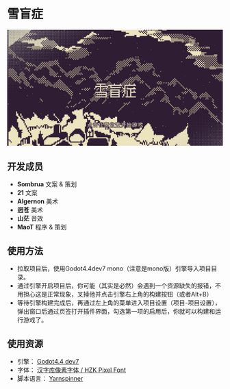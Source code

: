 ﻿# 雪盲症
![Snipaste_2025-01-19_19-20-53.png](mao/Snipaste_2025-01-19_19-20-53.png)

## 开发成员
* **Sombrua**  文案 & 策划
* **21**  文案
* **Algernon** 美术
* **迥苍** 美术
* **山茫** 音效
* **MaoT** 程序 & 策划

## 使用方法
* 拉取项目后，使用Godot4.4dev7 mono（注意是mono版）引擎导入项目目录。
* 通过引擎开启项目后，你可能（其实是必然）会遇到一个资源缺失的报错，不用担心这是正常现象，叉掉他并点击引擎右上角的构建按钮（或者Alt+B）
* 等待引擎构建完成后，再通过左上角的菜单进入项目设置（项目-项目设置），弹出窗口后通过页签打开插件界面，勾选第一项的启用后，你就可以构建和运行游戏了。

## 使用资源
* 引擎： [Godot4.4 dev7](https://godotengine.org/)
* 字体： [汉字库像素字体 / HZK Pixel Font](https://github.com/TakWolf-Deprecated/hzk-pixel-font)
* 脚本语言： [Yarnspinner](https://www.yarnspinner.dev/)
